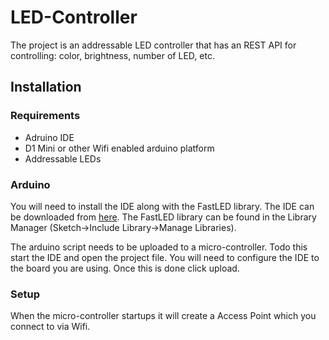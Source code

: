 # LED-Controller
The project is an addressable LED controller that has an REST API for controlling: color, brightness, number of LED, etc.

## Installation ##
### Requirements ###
- Adruino IDE
- D1 Mini or other Wifi enabled arduino platform
- Addressable LEDs

### Arduino ###
You will need to install the IDE along with the FastLED library. The IDE can be downloaded from [here](https://www.arduino.cc/en/software). The FastLED library can be found in the Library Manager (Sketch->Include Library->Manage Libraries).

The arduino script needs to be uploaded to a micro-controller. Todo this start the IDE and open the project file. You will need to configure the IDE to the board you are using. Once this is done click upload.

### Setup ###
When the micro-controller startups it will create a Access Point which you connect to via Wifi. 
